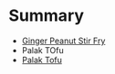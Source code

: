 # Summary

* [Ginger Peanut Stir Fry](ginger_peanut_stir_fry.md)
* Palak TOfu
* [Palak Tofu](palak_tofu.md)

